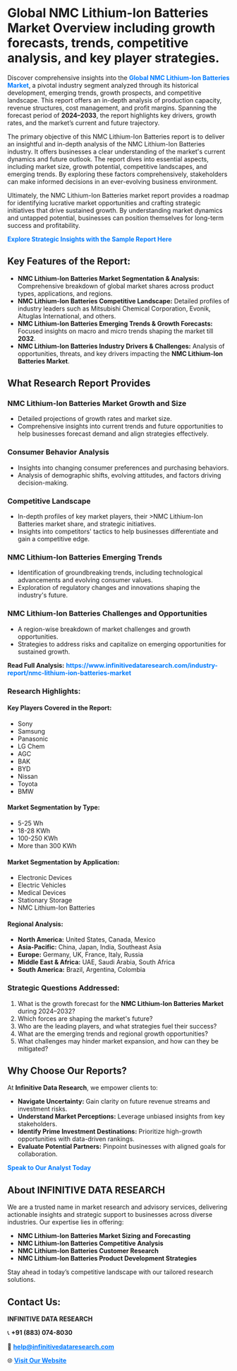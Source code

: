 <h1>Global NMC Lithium-Ion Batteries Market Overview including growth forecasts, trends, competitive analysis, and key player strategies.</h1>
<p>
Discover comprehensive insights into the 
<a href="https://www.infinitivedataresearch.com/industry-report/nmc-lithium-ion-batteries-market" rel="dofollow" style="color: #007BFF; text-decoration: none;"><strong>Global NMC Lithium-Ion Batteries Market</strong></a>, a pivotal industry segment analyzed through its historical development, emerging trends, growth prospects, and competitive landscape. This report offers an in-depth analysis of production capacity, revenue structures, cost management, and profit margins. Spanning the forecast period of <strong>2024–2033</strong>, the report highlights key drivers, growth rates, and the market’s current and future trajectory.
</p>
<p>
The primary objective of this NMC Lithium-Ion Batteries report is to deliver an insightful and in-depth analysis of the NMC Lithium-Ion Batteries industry. It offers businesses a clear understanding of the market's current dynamics and future outlook. The report dives into essential aspects, including market size, growth potential, competitive landscapes, and emerging trends. By exploring these factors comprehensively, stakeholders can make informed decisions in an ever-evolving business environment.
</p>
<p>
Ultimately, the NMC Lithium-Ion Batteries market report provides a roadmap for identifying lucrative market opportunities and crafting strategic initiatives that drive sustained growth. By understanding market dynamics and untapped potential, businesses can position themselves for long-term success and profitability.
</p>
<p>
<a href="https://www.infinitivedataresearch.com/request-sample/reportId=111433" style="color: #007BFF; text-decoration: none;"><strong>Explore Strategic Insights with the Sample Report Here</strong></a>
</p>

<h2>Key Features of the Report:</h2>
<ul>
<li><strong>NMC Lithium-Ion Batteries Market Segmentation & Analysis:</strong> Comprehensive breakdown of global market shares across product types, applications, and regions.</li>
<li><strong>NMC Lithium-Ion Batteries Competitive Landscape:</strong> Detailed profiles of industry leaders such as Mitsubishi Chemical Corporation, Evonik, Altuglas International, and others.</li>
<li><strong>NMC Lithium-Ion Batteries Emerging Trends & Growth Forecasts:</strong> Focused insights on macro and micro trends shaping the market till <strong>2032</strong>.</li>
<li><strong>NMC Lithium-Ion Batteries Industry Drivers & Challenges:</strong> Analysis of opportunities, threats, and key drivers impacting the <strong>NMC Lithium-Ion Batteries Market</strong>.</li>
</ul>

<h2>What Research Report Provides</h2>
<h3>NMC Lithium-Ion Batteries Market Growth and Size</h3>
<ul>
<li>Detailed projections of growth rates and market size.</li>
<li>Comprehensive insights into current trends and future opportunities to help businesses forecast demand and align strategies effectively.</li>
</ul>

<h3>Consumer Behavior Analysis</h3>
<ul>
<li>Insights into changing consumer preferences and purchasing behaviors.</li>
<li>Analysis of demographic shifts, evolving attitudes, and factors driving decision-making.</li>
</ul>

<h3>Competitive Landscape</h3>
<ul>
<li>In-depth profiles of key market players, their >NMC Lithium-Ion Batteries market share, and strategic initiatives.</li>
<li>Insights into competitors' tactics to help businesses differentiate and gain a competitive edge.</li>
</ul>

<h3>NMC Lithium-Ion Batteries Emerging Trends</h3>
<ul>
<li>Identification of groundbreaking trends, including technological advancements and evolving consumer values.</li>
<li>Exploration of regulatory changes and innovations shaping the industry's future.</li>
</ul>

<h3>NMC Lithium-Ion Batteries Challenges and Opportunities</h3>
<ul>
<li>A region-wise breakdown of market challenges and growth opportunities.</li>
<li>Strategies to address risks and capitalize on emerging opportunities for sustained growth.</li>
</ul>
<p><strong>Read Full Analysis:</strong> <a href="https://www.infinitivedataresearch.com/industry-report/nmc-lithium-ion-batteries-market" rel="dofollow" style="color: #007BFF; text-decoration: none;"><strong>https://www.infinitivedataresearch.com/industry-report/nmc-lithium-ion-batteries-market</strong></a></p>
<h3>Research Highlights:</h3>
<h4>Key Players Covered in the Report:</h4>
<ul><li>Sony</li><li>Samsung</li><li>Panasonic</li><li>LG Chem</li><li>AGC</li><li>BAK</li><li>BYD</li><li>Nissan</li><li>Toyota</li><li>BMW</li></ul>
<h4>Market Segmentation by Type:</h4>
<ul><li>5-25 Wh</li><li>18-28 KWh</li><li>100-250 KWh</li><li>More than 300 KWh</li></ul>
<h4>Market Segmentation by Application:</h4>
<ul><li>Electronic Devices</li><li>Electric Vehicles</li><li>Medical Devices</li><li>Stationary Storage</li><li>NMC Lithium-Ion Batteries</li></ul>

<h4>Regional Analysis:</h4>
<ul>
<li><strong>North America:</strong> United States, Canada, Mexico</li>
<li><strong>Asia-Pacific:</strong> China, Japan, India, Southeast Asia</li>
<li><strong>Europe:</strong> Germany, UK, France, Italy, Russia</li>
<li><strong>Middle East & Africa:</strong> UAE, Saudi Arabia, South Africa</li>
<li><strong>South America:</strong> Brazil, Argentina, Colombia</li>
</ul>

<h3>Strategic Questions Addressed:</h3>
<ol>
<li>What is the growth forecast for the <strong>NMC Lithium-Ion Batteries Market</strong> during 2024–2032?</li>
<li>Which forces are shaping the market's future?</li>
<li>Who are the leading players, and what strategies fuel their success?</li>
<li>What are the emerging trends and regional growth opportunities?</li>
<li>What challenges may hinder market expansion, and how can they be mitigated?</li>
</ol>

<h2>Why Choose Our Reports?</h2>
<p>At <strong>Infinitive Data Research</strong>, we empower clients to:</p>
<ul>
<li><strong>Navigate Uncertainty:</strong> Gain clarity on future revenue streams and investment risks.</li>
<li><strong>Understand Market Perceptions:</strong> Leverage unbiased insights from key stakeholders.</li>
<li><strong>Identify Prime Investment Destinations:</strong> Prioritize high-growth opportunities with data-driven rankings.</li>
<li><strong>Evaluate Potential Partners:</strong> Pinpoint businesses with aligned goals for collaboration.</li>
</ul>
<p><a href="https://www.infinitivedataresearch.com/industry-report/nmc-lithium-ion-batteries-market" rel="dofollow" style="color: #007BFF; text-decoration: none;"><strong>Speak to Our Analyst Today</strong></a></p>

<h2>About INFINITIVE DATA RESEARCH</h2>
<p>We are a trusted name in market research and advisory services, delivering actionable insights and strategic support to businesses across diverse industries. Our expertise lies in offering:</p>
<ul>
<li><strong>NMC Lithium-Ion Batteries Market Sizing and Forecasting</strong></li>
<li><strong>NMC Lithium-Ion Batteries Competitive Analysis</strong></li>
<li><strong>NMC Lithium-Ion Batteries Customer Research</strong></li>
<li><strong>NMC Lithium-Ion Batteries Product Development Strategies</strong></li>
</ul>
<p>Stay ahead in today’s competitive landscape with our tailored research solutions.</p>

<h2>Contact Us:</h2>
<p><strong>INFINITIVE DATA RESEARCH</strong></p>
<p>📞 <strong>+91 (883) 074-8030</strong></p>
<p>📧 <strong><a href="mailto:help@infinitivedataresearch.com" style="color: #007BFF;">help@infinitivedataresearch.com</a></strong></p>
<p>🌐 <strong><a href="https://www.infinitivedataresearch.com" rel="dofollow" style="color: #007BFF;">Visit Our Website</a></strong></p>
